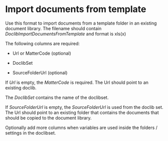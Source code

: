 # Import documents from template

Use this format to import documents from a template folder in an existing document library. The filename should contain *DoclibImportDocumentsFromTemplate* and format is xls(x)

The following columns are required:

- Url or MatterCode (optional)

- DoclibSet

- SourceFolderUrl (optional)

If *Url* is empty, the *MatterCode* is required. The Url should point to an existing doclib.

The *DoclibSet* contains the name of the doclibset.

If *SourceFolderUrl* is empty, the *SourceFolderUrl* is used from the doclib set. The Url should point to an existing folder that contains the documents that should be copied to the document library.

Optionally add more columns when variables are used inside the folders / settings in the doclibset.
